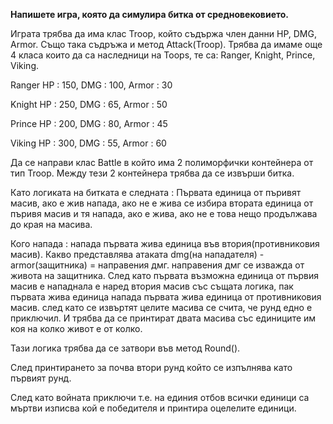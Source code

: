 **Напишете игра, която да симулира битка от средновековието.**

Играта трябва да има клас Troop, който съдържа член данни 
HP, DMG, Armor. Също така съдръжа и метод Attack(Troop).
Трябва да имаме още 4 класа които да са наследници на Toops, те са:
Ranger, Knight, Prince, Viking.

Ranger HP : 150, DMG : 100, Armor : 30

Knight HP : 250, DMG : 65, Armor : 50

Prince HP : 200, DMG : 80, Armor : 45

Viking HP : 300, DMG : 55, Armor : 60

Да се направи клас Battle в който има 2 полиморфички контейнера от тип Troop. 
Между тези 2 контейнера трябва да се извърши битка. 

Като логиката на битката е следната : Първата единица от пъривят масив, ако е жив напада, ако не е жива се избира втората единица от пъривя масив
 и тя напада, ако е жива, ако не е това нещо продължава до края на масива. 

Кого напада : напада първата жива единица
 във втория(противниковия масив). Какво представлява атаката dmg(на нападателя) - armor(защитника) = направения дмг.
 направения дмг се изважда от живота на защитника.
 След като първата възможна единица от първия масив е нападнала е наред втория масив със същата логика, пак първата
 жива единица напада първата жива единица от противниковия масив. след като се извъртят целите масива се счита, че
 рунд едно е приключил. И трябва да се принтират двата масива със единиците им коя на колко живот е от колко. 

Тази лoгика трябва да се затвори във метод Round().

 След принтирането за почва втори рунд който се изпълнява като първият рунд.

След като войната приключи т.е. на
 единия отбов всички единици са мъртви изписва кой е победителя и принтира оцелелите единици.
